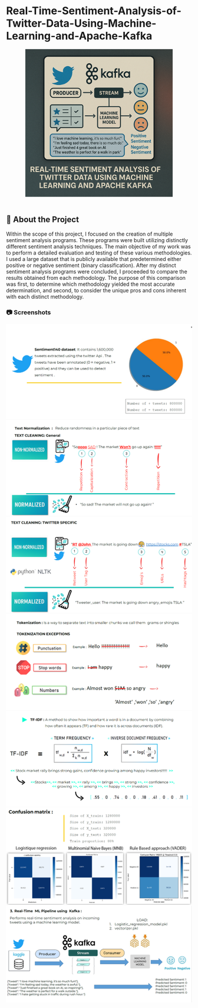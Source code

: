 # Real-Time-Sentiment-Analysis-of-Twitter-Data-Using-Machine-Learning-and-Apache-Kafka


<div align="center">

  <img src="3.png" alt="logo" width="400" height="auto" />

  

  


   

</div>

<br />


## :star2: About the Project
Within the scope of this project, I focused on the creation of multiple sentiment analysis programs. These programs were built utilizing distinctly different sentiment analysis techniques. The main objective of my work was to perform a detailed evaluation and testing of these various methodologies. I used a large dataset that is publicly available that predetermined either positive or negative sentiment (binary classification). After my distinct sentiment analysis programs were concluded, I proceeded to compare the results obtained from each methodology. The purpose of this comparison was first, to determine which methodology yielded the most accurate determination, and second, to consider the unique pros and cons inherent with each distinct methodology.

<!-- Screenshots -->
### :camera: Screenshots

<div align="center"> 
  <img src="1.png" alt="screenshot" />
  <img src="2.png" alt="screenshot" />
  <img src="g.png" alt="screenshot" />
  <img src="4.png" alt="screenshot" />
  <img src="5.png" alt="screenshot" />
    <img src="6.png" alt="screenshot" />
    <img src="7.png" alt="screenshot" />


</div>


<!-- TechStack -->








